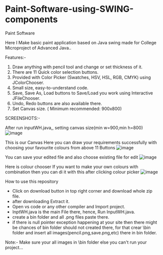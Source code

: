 # Paint-Software-using-SWING-components

Paint Software

Here I Make basic paint application based on Java swing made for College Microproject of Advanced Java.. 

Features:-

1. Draw anything with pencil tool and change or set thickness of it.
2. There are 11 Quick color selection buttons.
3. Provided with Color Picker (Swatches, HSV, HSL, RGB, CMYK) using JColorChooser.
4. Small size, easy-to-understand code.
5. Save, Save As, Load buttons to Save/Load you work using Interactive JFileChooser.
6. Undo, Redo buttons are also available there.
7. Set Canvas size. ( Minimum recommended: 900x800)

SCREENSHOTS:-

After run inputWH.java,, setting canvas size(min w=900,min h=800)
![image](https://github.com/dchaudhari7177/Paint-Software-using-SWING-components/assets/111210939/b5aff91a-828c-4df9-a46b-2c2893bd4f59)

This is our Canvas Here you can draw your requirements successfully with choosing your favourite colours from above 11 Buttons
![image](https://github.com/dchaudhari7177/Paint-Software-using-SWING-components/assets/111210939/318d69e4-a23a-41cb-b2c4-b049e11acf78)

You can save your edited file and also choose existing file for edit
![image](https://github.com/dchaudhari7177/Paint-Software-using-SWING-components/assets/111210939/9149431b-85db-4a41-8a57-2f2291c8d75b)

Here is colour chooser If you want to make your own colours with combination then you can di it with this after clicking colour picker
![image](https://github.com/dchaudhari7177/Paint-Software-using-SWING-components/assets/111210939/19e6bf09-d5e2-4551-979d-d1cac9dc8857)


How to use this repository

* Click on download button in top right corner and download whole zip file.
* after downloading Extract it.
* Open vs code or any other compiler and Import project.
* InptWH.java is the main File there, hence, Run InputWH.java.
* create a bin folder and all .png files paste there.
* if there is null pointer exception happening at your site then there might be chances of bin folder should not created there, for that crear \bin folder and insert all images(pencil.png,save.png,etc) there in bin folder.
  

Note:- Make sure your all images in \bin folder else you can't run your project...
